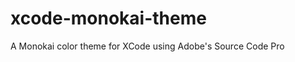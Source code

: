 xcode-monokai-theme
===================

A Monokai color theme for XCode using Adobe's Source Code Pro
